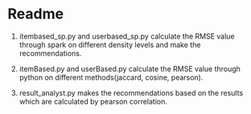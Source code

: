 Readme
===========
1. itembased_sp.py and userbased_sp.py calculate the RMSE value through spark on different density levels and make the recommendations.

2. itemBased.py and userBased.py calculate the RMSE value through python on different methods(jaccard, cosine, pearson).

3. result_analyst.py makes the recommendations based on the results which are calculated by pearson correlation.
